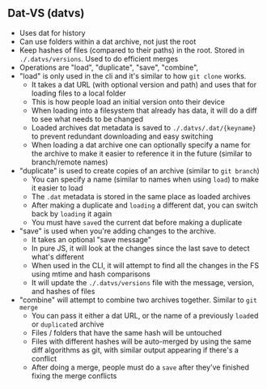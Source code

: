 ## Dat-VS (datvs)

- Uses dat for history
- Can use folders within a dat archive, not just the root
- Keep hashes of files (compared to their paths) in the root. Stored in `./.datvs/versions`. Used to do efficient merges
- Operations are "load", "duplicate", "save", "combine",
- "load" is only used in the cli and it's similar to how `git clone` works.
	- It takes a dat URL (with optional version and path) and uses that for loading files to a local folder
	- This is how people load an initial version onto their device
	- When loading into a filesystem that already has data, it will do a diff to see what needs to be changed
	- Loaded archives dat metadata is saved to `./.datvs/.dat/{keyname}` to prevent redundant downloading and easy switching
	- When loading a dat archive one can optionally specify a name for the archive to make it easier to reference it in the future (similar to branch/remote names)
- "duplicate" is used to create copies of an archive (similar to `git branch`)
	- You can specify a name (similar to names when using `load`) to make it easier to load
	- The `.dat` metadata is stored in the same place as loaded archives
	- After making a duplicate and `loading` a different dat, you can switch back by `loading` it again
	- You must have `save`d the current dat before making a duplicate
- "save" is used when you're adding changes to the archive.
	- It takes an optional "save message"
	- In pure JS, it will look at the changes since the last save to detect what's different
	- When used in the CLI, it will attempt to find all the changes in the FS using mtime and hash comparisons
	- It will update the `./.datvs/versions` file with the message, version, and hashes of files
- "combine" will attempt to combine two archives together. Similar to `git merge`
	- You can pass it either a dat URL, or the name of a previously `load`ed or `duplicate`d archive
	- Files / folders that have the same hash will be untouched
	- Files with different hashes will be auto-merged by using the same diff algorithms as git, with similar output appearing if there's a conflict
	- After doing a merge, people must do a `save` after they've finished fixing the merge conflicts
